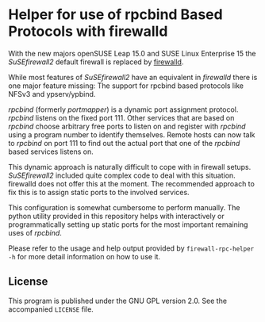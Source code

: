 # Helper for use of rpcbind Based Protocols with firewalld

With the new majors openSUSE Leap 15.0 and SUSE Linux Enterprise 15 the
*SuSEfirewall2* default firewall is replaced by
[firewalld](https://www.firewalld.org/).

While most features of *SuSEfirewall2* have an equivalent in *firewalld* there
is one major feature missing: The support for rpcbind based protocols like
NFSv3 and ypserv/ypbind.

*rpcbind* (formerly *portmapper*) is a dynamic port assignment protocol.
*rpcbind* listens on the fixed port 111. Other services that are based on
*rpcbind* choose arbitrary free ports to listen on and register with *rpcbind*
using a program number to identify themselves. Remote hosts can now talk to
*rpcbind* on port 111 to find out the actual port that one of the *rpcbind*
based services listens on.

This dynamic approach is naturally difficult to cope with in firewall setups.
*SuSEfirewall2* included quite complex code to deal with this situation.
firewalld does not offer this at the moment. The recommended approach to fix
this is to assign static ports to the involved services.

This configuration is somewhat cumbersome to perform manually. The python
utility provided in this repository helps with interactively or
programmatically setting up static ports for the most important remaining
uses of *rpcbind*.

Please refer to the usage and help output provided by `firewall-rpc-helper -h`
for more detail information on how to use it.

## License

This program is published under the GNU GPL version 2.0. See the accompanied
`LICENSE` file.
